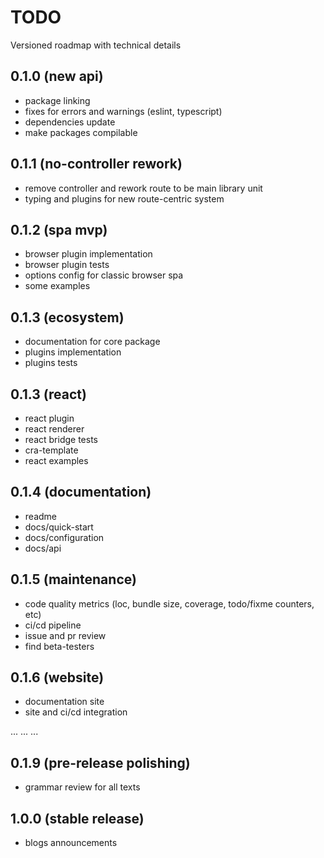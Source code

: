 # TODO

Versioned roadmap with technical details

## 0.1.0 (new api)

- package linking
- fixes for errors and warnings (eslint, typescript)
- dependencies update
- make packages compilable

## 0.1.1 (no-controller rework)

- remove controller and rework route to be main library unit
- typing and plugins for new route-centric system

## 0.1.2 (spa mvp)

- browser plugin implementation
- browser plugin tests
- options config for classic browser spa
- some examples

## 0.1.3 (ecosystem)

- documentation for core package
- plugins implementation
- plugins tests

## 0.1.3 (react)

- react plugin
- react renderer
- react bridge tests
- cra-template
- react examples

## 0.1.4 (documentation)

- readme
- docs/quick-start
- docs/configuration
- docs/api

## 0.1.5 (maintenance)

- code quality metrics (loc, bundle size, coverage, todo/fixme counters, etc)
- ci/cd pipeline
- issue and pr review
- find beta-testers

## 0.1.6 (website)

- documentation site
- site and ci/cd integration

...
...
...

## 0.1.9 (pre-release polishing)

- grammar review for all texts

## 1.0.0 (stable release)

- blogs announcements
